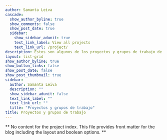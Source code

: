 ```yaml
---
author: Samanta Leiva
cascade:
  show_author_byline: true
  show_comments: false
  show_post_date: true
  sidebar:
    show_sidebar_adunit: true
    text_link_label: View all projects
    text_link_url: /project/
description: Estos son algunos de los proyectos y grupos de trabajo de los que formo parte (SECCIÓN EN CONSTRUCCIÓN)
layout: list-grid
show_author_byline: true
show_button_links: false
show_post_date: false
show_post_thumbnail: true
sidebar:
  author: Samanta Leiva
  description: ""
  show_sidebar_adunit: false
  text_link_label: ""
  text_link_url: ""
  title: "Proyectos y grupos de trabajo"
title: Proyectos y grupos de trabajo
---
```


** No content for the project index. This file provides front matter for the blog including the layout and boolean options. **
